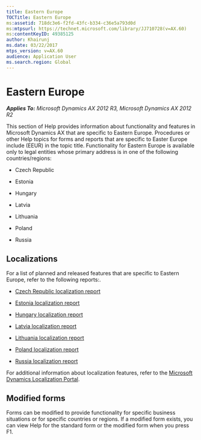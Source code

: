 ```yaml
---
title: Eastern Europe
TOCTitle: Eastern Europe
ms:assetid: 718dc3e6-f2fd-43fc-b334-c36e5a793d0d
ms:mtpsurl: https://technet.microsoft.com/library/JJ710728(v=AX.60)
ms:contentKeyID: 49385125
author: Khairunj
ms.date: 03/22/2017
mtps_version: v=AX.60
audience: Application User
ms.search.region: Global
---
```


# Eastern Europe 


_**Applies To:** Microsoft Dynamics AX 2012 R3, Microsoft Dynamics AX 2012 R2_

This section of Help provides information about functionality and features in Microsoft Dynamics AX that are specific to Eastern Europe. Procedures or other Help topics for forms and reports that are specific to Easter Europe include (EEUR) in the topic title. Functionality for Eastern Europe is available only to legal entities whose primary address is in one of the following countries/regions:

  - Czech Republic

  - Estonia

  - Hungary

  - Latvia

  - Lithuania

  - Poland

  - Russia

## Localizations

For a list of planned and released features that are specific to Eastern Europe, refer to the following reports:.

  - [Czech Republic localization report](https://mbs.microsoft.com/files/customer/ax/support/supportnews/czechrepublic.html)

  - [Estonia localization report](https://mbs.microsoft.com/files/customer/ax/support/supportnews/estonia.html)

  - [Hungary localization report](https://mbs.microsoft.com/files/customer/ax/support/supportnews/hungary.html)

  - [Latvia localization report](https://mbs.microsoft.com/files/customer/ax/support/supportnews/latvia.html)

  - [Lithuania localization report](https://mbs.microsoft.com/files/customer/ax/support/supportnews/lithuania.html)

  - [Poland localization report](https://mbs.microsoft.com/files/customer/ax/support/supportnews/poland.html)

  - [Russia localization report](https://mbs.microsoft.com/files/customer/ax/support/supportnews/russia.html)

For additional information about localization features, refer to the [Microsoft Dynamics Localization Portal](https://mbs.microsoft.com/customersource/northamerica/ax/support/support-news/gfmlocalizationportalmc).

## Modified forms

Forms can be modified to provide functionality for specific business situations or for specific countries or regions. If a modified form exists, you can view Help for the standard form or the modified form when you press F1.

  


